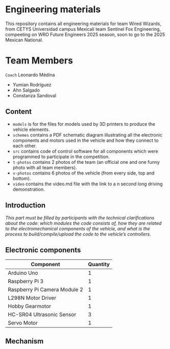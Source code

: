 Engineering materials
====

This repository contains all engineering materials for team Wired Wizards, from CETYS Universidad campus Mexicali team Sentinel Fox Engineering, compeeting on WRO Future Engineers 2025 season, soon to go to the 2025 Mexican National.

# Team Members
`Coach` Leonardo Médina
* Yumian Rodríguez
* Ahn Salgado
* Constanza Sandoval

## Content


* `models` is for the files for models used by 3D printers to produce the vehicle elements.
* `schemes` contains a PDF schematic diagram illustrating all the electronic components and motors used in the vehicle and how they connect to each other.
* `src` contains code of control software for all components which were programmed to participate in the competition.
* `t-photos` contains 2 photos of the team (an official one and one funny photo with all team members).
* `v-photos` contains 6 photos of the vehicle (from every side, top and bottom).
* `video` contains the video.md file with the link to a n second long driving demonstration.


## Introduction

_This part must be filled by participants with the technical clarifications about the code: which modules the code consists of, how they are related to the electromechanical components of the vehicle, and what is the process to build/compile/upload the code to the vehicle’s controllers._

## Electronic components

| Component  | Quantity |
| --- | --- |
| Arduino Uno  | 1  |
| Raspberry Pi 3  | 1  |
| Raspberry Pi Camera Module 2  | 1  |
| L298N Motor Driver | 1  |
| Hobby Gearmotor  | 1  |
| HC-SR04 Ultrasonic Sensor  | 3  |
| Servo Motor  | 1  |

## Mechanism
